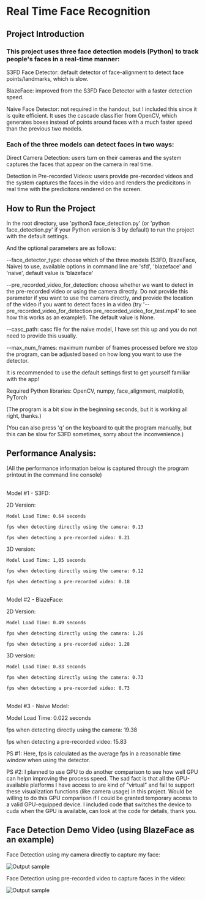 # Real Time Face Recognition


## Project Introduction

### This project uses three face detection models (Python) to track people's faces in a real-time manner:

S3FD Face Detector: default detector of face-alignment to detect face points/landmarks, which is slow.

BlazeFace: improved from the S3FD Face Detector with a faster detection speed.

Naive Face Detector: not required in the handout, but I included this since it is quite efficient. It uses the cascade classifier from OpenCV, which generates boxes instead of points around faces with a much faster speed than the previous two models.

### Each of the three models can detect faces in two ways:

Direct Camera Detection: users turn on their cameras and the system captures the faces that appear on the camera in real time.

Detection in Pre-recorded Videos: users provide pre-recorded videos and the system captures the faces in the video and renders the predicitons in real time with the predicitons rendered on the screen.


## How to Run the Project

In the root directory, use 'python3 face_detection.py' (or 'python face_detection.py' if your Python version is 3 by default) to run the project with the default settings.

And the optional parameters are as follows:

--face_detector_type: choose which of the three models (S3FD, BlazeFace, Naive) to use, available options in command line are 'sfd', 'blazeface' and 'naive', default value is 'blazeface'

--pre_recorded_video_for_detection: choose whether we want to detect in the pre-recorded video or using the camera directly. Do not provide this parameter if you want to use the camera directly, and provide the location of the video if you want to detect faces in a video (try '--pre_recorded_video_for_detection pre_recorded_video_for_test.mp4' to see how this works as an example!). The default value is None.

--casc_path: casc file for the naive model, I have set this up and you do not need to provide this usually.

--max_num_frames: maximum number of frames processed before we stop the program, can be adjusted based on how long you want to use the detector.

It is recommended to use the default settings first to get yourself familiar with the app!

Required Python libraries: OpenCV, numpy, face_alignment, matplotlib, PyTorch

(The program is a bit slow in the beginning seconds, but it is working all right, thanks.)

(You can also press 'q' on the keyboard to quit the program manually, but this can be slow for S3FD sometimes, sorry about the inconvenience.)


## Performance Analysis:

(All the performance information below is captured through the program printout in the command line console)

<br />
Model #1 - S3FD:

2D Version:

	Model Load Time: 0.64 seconds

	fps when detecting directly using the camera: 0.13

	fps when detecting a pre-recorded video: 0.21

3D version:

	Model Load Time: 1,05 seconds

	fps when detecting directly using the camera: 0.12

	fps when detecting a pre-recorded video: 0.18

<br />
Model #2 - BlazeFace:

2D Version:

	Model Load Time: 0.49 seconds

	fps when detecting directly using the camera: 1.26

	fps when detecting a pre-recorded video: 1.28

3D version:

	Model Load Time: 0.83 seconds

	fps when detecting directly using the camera: 0.73

	fps when detecting a pre-recorded video: 0.73

<br />
Model #3 - Naive Model:

Model Load Time: 0.022 seconds

fps when detecting directly using the camera: 19.38

fps when detecting a pre-recorded video: 15.83

PS #1: Here, fps is calculated as the average fps in a reasonable time window when using the detector.

PS #2: I planned to use GPU to do another comparison to see how well GPU can helpn improving the process speed. The sad fact is that all the GPU-available platforms I have access to are kind of "virtual" and fail to support these visualization functions (like camera usage) in this project. Would be willing to do this GPU comparison if I could be granted temporary access to a valid GPU-equipped device. I included code that switches the device to cuda when the GPU is available, can look at the code for details, thank you.

## Face Detection Demo Video (using BlazeFace as an example)

Face Detection using my camera directly to capture my face:

![Output sample](https://github.com/minfanzhang/real-time-face-recognition/blob/main/face-recognition-demo-camera.gif)

Face Detection using pre-recorded video to capture faces in the video:

![Output sample](https://github.com/minfanzhang/real-time-face-recognition/blob/main/face-recognition-demo-prerecorded-video.gif)

